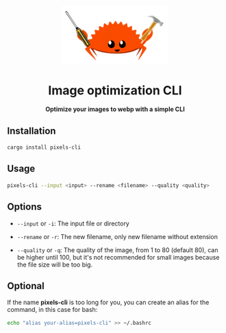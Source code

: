 
<div align="center">
    <img src="./images/ferris.png" width=250 />
</div>

<div align="center">
    <h1>Image optimization CLI</h1>
</div>

<div align="center">
    <strong>Optimize your images to webp with a simple CLI</strong>
</div>

## Installation

```bash
cargo install pixels-cli
```

## Usage

```bash
pixels-cli --input <input> --rename <filename> --quality <quality>
```

## Options

- `--input` or `-i`: The input file or directory
- `--rename` or `-r`: The new filename, only new filename without extension

- `--quality` or `-q`: The quality of the image, from 1 to 80 (default 80), can be higher until 100, but it's not recommended for small images because the file size will be too big.

## Optional

If the name **pixels-cli** is too long for you, you can create an alias for the command, in this case for bash:

```bash
echo "alias your-alias=pixels-cli" >> ~/.bashrc
```